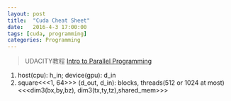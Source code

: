 ```yaml
---
layout: post
title:  "Cuda Cheat Sheet"
date:   2016-4-3 17:00:00
tags: [cuda, programming]
categories: Programming
---
```


> UDACITY教程 [Intro to Parallel Programming][link] 

[link]: https://www.udacity.com/wiki/cs344

1. host(cpu): h_in;  device(gpu): d_in
2. square\<\<\<1, 64\>\>\> (d_out, d_in): blocks, threads(512 or 1024 at most)
   \<\<\<dim3(bx,by,bz), dim3(tx,ty,tz),shared_mem\>\>\>
